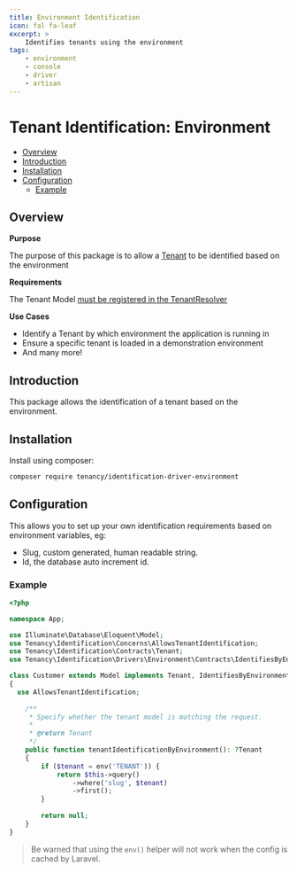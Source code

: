 ```yaml
---
title: Environment Identification
icon: fal fa-leaf
excerpt: >
    Identifies tenants using the environment
tags:
    - environment
    - console
    - driver
    - artisan
---
```


# Tenant Identification: Environment

- [Overview](#overview)
- [Introduction](#introduction)
- [Installation](#installation)
- [Configuration](#configuration)
  - [Example](#example)

## Overview

**Purpose**

The purpose of this package is to allow a [Tenant](what-is-a-tenant) to be identified based on the environment

**Requirements**

The Tenant Model [must be registered in the TenantResolver](identification-general)

**Use Cases**

- Identify a Tenant by which environment the application is running in
- Ensure a specific tenant is loaded in a demonstration environment
- And many more!

## Introduction

This package allows the identification of a tenant based on the environment.

## Installation

Install using composer:

```bash
composer require tenancy/identification-driver-environment
```
## Configuration

This allows you to set up your own identification requirements based on environment variables, eg:

* Slug, custom generated, human readable string.
* Id, the database auto increment id.

### Example
```php
<?php

namespace App;

use Illuminate\Database\Eloquent\Model;
use Tenancy\Identification\Concerns\AllowsTenantIdentification;
use Tenancy\Identification\Contracts\Tenant;
use Tenancy\Identification\Drivers\Environment\Contracts\IdentifiesByEnvironment;

class Customer extends Model implements Tenant, IdentifiesByEnvironment
{
  use AllowsTenantIdentification;
  
    /**
     * Specify whether the tenant model is matching the request.
     *
     * @return Tenant
     */
    public function tenantIdentificationByEnvironment(): ?Tenant
    {
        if ($tenant = env('TENANT')) {
            return $this->query()
                ->where('slug', $tenant)
                ->first();
        }
        
        return null;
    }
}
```

> Be warned that using the `env()` helper will not work when the config is cached by Laravel.
